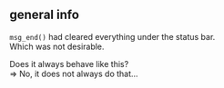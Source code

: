 ## general info

`msg_end()` had cleared everything under the status bar.\
Which was not desirable.

Does it always behave like this?\
=> No, it does not always do that...

